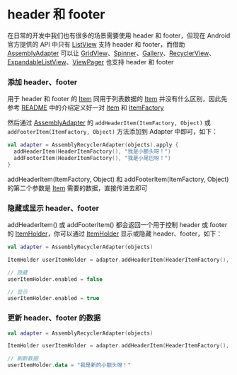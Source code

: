 # header 和 footer

在日常的开发中我们也有很多的场景需要使用 header 和 footer，但现在 Android 官方提供的 API 中只有 [ListView] 支持 header 和 footer，而借助 [AssemblyAdapter] 可以让 [GridView]、[Spinner]、[Gallery]、[RecyclerView]、[ExpandableListView]、[ViewPager] 也支持 header 和 footer

### 添加 header、footer

用于 header 和 footer 的 [Item] 同用于列表数据的 [Item] 并没有什么区别，因此先参考 [README] 中的介绍定义好一对 [Item] 和 [ItemFactory]

然后通过 [AssemblyAdapter] 的 `addHeaderItem(ItemFactory, Object)` 或 `addFooterItem(ItemFactory, Object)` 方法添加到 Adapter 中即可，如下：

```kotlin
val adapter = AssemblyRecyclerAdapter(objects).apply {
  addHeaderItem(HeaderItemFactory(), "我是小额头呀！")
  addFooterItem(HeaderItemFactory(), "我是小尾巴呀！")
}
```

addHeaderItem(ItemFactory, Object) 和 addFooterItem(ItemFactory, Object) 的第二个参数是 [Item] 需要的数据，直接传进去即可

### 隐藏或显示 header、footer

addHeaderItem() 或 addFooterItem() 都会返回一个用于控制 header 或 footer 的 [ItemHolder]，你可以通过 [ItemHolder] 显示或隐藏 header、footer，如下：

```kotlin
val adapter = AssemblyRecyclerAdapter(objects)

ItemHolder userItemHolder = adapter.addHeaderItem(HeaderItemFactory(), "我是小额头呀！")

// 隐藏
userItemHolder.enabled = false

// 显示
userItemHolder.enabled = true
```

### 更新 header、footer 的数据

```kotlin
val adapter = AssemblyRecyclerAdapter(objects)

ItemHolder userItemHolder = adapter.addHeaderItem(HeaderItemFactory(), "我是小额头呀！")

// 刷新数据
userItemHolder.data = "我是新的小额头呀！"
```

[AssemblyAdapter]: https://github.com/panpf/assembly-adapter/blob/master/assembly-adapter/src/main/java/me/panpf/adapter/AssemblyAdapter.java

[ItemFactory]: https://github.com/panpf/assembly-adapter/blob/master/assembly-adapter/src/main/java/me/panpf/adapter/ItemFactory.java
[Item]: https://github.com/panpf/assembly-adapter/blob/master/assembly-adapter/src/main/java/me/panpf/adapter/Item.java
[ItemHolder]: https://github.com/panpf/assembly-adapter/blob/master/assembly-adapter/src/main/java/me/panpf/adapter/ItemHolder.java

[ExpandableListView]: https://developer.android.google.cn/reference/android/widget/ExpandableListView
[GridView]: https://developer.android.google.cn/reference/android/widget/GridView
[ListView]: https://developer.android.google.cn/reference/android/widget/ListView
[Spinner]: https://developer.android.google.cn/reference/android/widget/Spinner
[Gallery]: https://developer.android.google.cn/reference/android/widget/Gallery
[RecyclerView]: https://developer.android.google.cn/reference/androidx/recyclerview/widget/RecyclerView
[ViewPager]: https://developer.android.google.cn/reference/androidx/viewpager/widget/ViewPager
[README]: ../../README.md
